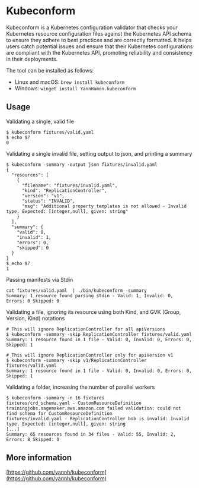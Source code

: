 # Kubeconform

Kubeconform is a Kubernetes configuration validator that checks your Kubernetes resource configuration files against the Kubernetes API schema to ensure they adhere to best practices and are correctly formatted. It helps users catch potential issues and ensure that their Kubernetes configurations are compliant with the Kubernetes API, promoting reliability and consistency in their deployments.

The tool can be installed as follows:
- Linux and macOS: `brew install kubeconform`
- Windows: `winget install YannHamon.kubeconform`

## Usage

Validating a single, valid file

```shell
$ kubeconform fixtures/valid.yaml
$ echo $?
0
```

Validating a single invalid file, setting output to json, and printing a summary

```shell
$ kubeconform -summary -output json fixtures/invalid.yaml
{
  "resources": [
    {
      "filename": "fixtures/invalid.yaml",
      "kind": "ReplicationController",
      "version": "v1",
      "status": "INVALID",
      "msg": "Additional property templates is not allowed - Invalid type. Expected: [integer,null], given: string"
    }
  ],
  "summary": {
    "valid": 0,
    "invalid": 1,
    "errors": 0,
    "skipped": 0
  }
}
$ echo $?
1
```

Passing manifests via Stdin

```shell
cat fixtures/valid.yaml  | ./bin/kubeconform -summary
Summary: 1 resource found parsing stdin - Valid: 1, Invalid: 0, Errors: 0 Skipped: 0
```

Validating a file, ignoring its resource using both Kind, and GVK (Group, Version, Kind) notations

```shell
# This will ignore ReplicationController for all apiVersions
$ kubeconform -summary -skip ReplicationController fixtures/valid.yaml
Summary: 1 resource found in 1 file - Valid: 0, Invalid: 0, Errors: 0, Skipped: 1

# This will ignore ReplicationController only for apiVersion v1
$ kubeconform -summary -skip v1/ReplicationController fixtures/valid.yaml
Summary: 1 resource found in 1 file - Valid: 0, Invalid: 0, Errors: 0, Skipped: 1
```

Validating a folder, increasing the number of parallel workers

```shell
$ kubeconform -summary -n 16 fixtures
fixtures/crd_schema.yaml - CustomResourceDefinition trainingjobs.sagemaker.aws.amazon.com failed validation: could not find schema for CustomResourceDefinition
fixtures/invalid.yaml - ReplicationController bob is invalid: Invalid type. Expected: [integer,null], given: string
[...]
Summary: 65 resources found in 34 files - Valid: 55, Invalid: 2, Errors: 8 Skipped: 0
```


## More information

[https://github.com/yannh/kubeconform](https://github.com/yannh/kubeconform)
